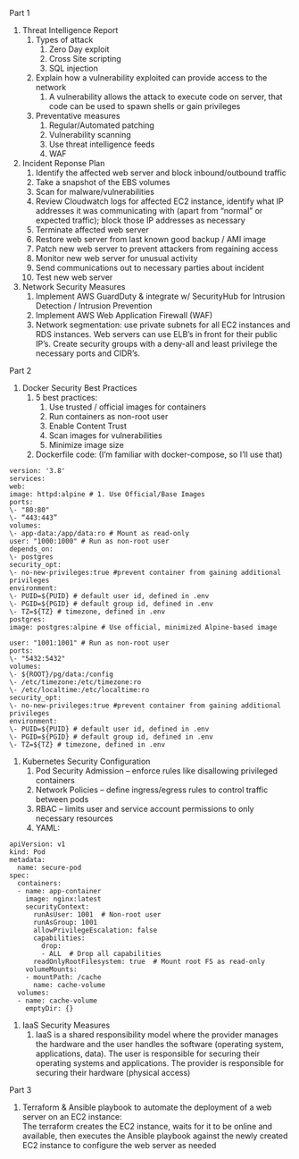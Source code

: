 Part 1

1. Threat Intelligence Report
    1. Types of attack
        1. Zero Day exploit
        2. Cross Site scripting
        3. SQL injection
    2. Explain how a vulnerability exploited can provide access to the network
        1. A vulnerability allows the attack to execute code on server, that code can be used to spawn shells or gain privileges
    3. Preventative measures
        1. Regular/Automated patching
        2. Vulnerability scanning
        3. Use threat intelligence feeds
        4. WAF
2. Incident Reponse Plan
    1. Identify the affected web server and block inbound/outbound traffic
    2. Take a snapshot of the EBS volumes
    3. Scan for malware/vulnerabilities
    4. Review Cloudwatch logs for affected EC2 instance, identify what IP addresses it was communicating with (apart from “normal” or expected traffic); block those IP addresses as necessary
    5. Terminate affected web server
    6. Restore web server from last known good backup / AMI image
    7. Patch new web server to prevent attackers from regaining access
    8. Monitor new web server for unusual activity
    9. Send communications out to necessary parties about incident
    10. Test new web server
3. Network Security Measures
    1. Implement AWS GuardDuty & integrate w/ SecurityHub for Intrusion Detection / Intrusion Prevention
    2. Implement AWS Web Application Firewall (WAF)
    3. Network segmentation: use private subnets for all EC2 instances and RDS instances. Web servers can use ELB’s in front for their public IP’s. Create security groups with a deny-all and least privilege the necessary ports and CIDR’s.

Part 2

1. Docker Security Best Practices
    1. 5 best practices:  
        1. Use trusted / official images for containers
        2. Run containers as non-root user
        3. Enable Content Trust
        4. Scan images for vulnerabilities
        5. Minimize image size
    2. Dockerfile code: (I’m familiar with docker-compose, so I’ll use that)

~~~ 
version: '3.8'  
services:  
web:  
image: httpd:alpine # 1. Use Official/Base Images  
ports:  
\- "80:80"  
\- “443:443”  
volumes:  
\- app-data:/app/data:ro # Mount as read-only  
user: "1000:1000" # Run as non-root user  
depends_on:  
\- postgres  
security_opt:  
\- no-new-privileges:true #prevent container from gaining additional privileges  
environment:  
\- PUID=${PUID} # default user id, defined in .env  
\- PGID=${PGID} # default group id, defined in .env  
\- TZ=${TZ} # timezone, defined in .env  
postgres:  
image: postgres:alpine # Use official, minimized Alpine-based image

user: "1001:1001" # Run as non-root user  
ports:  
\- "5432:5432"  
volumes:  
\- ${ROOT}/pg/data:/config  
\- /etc/timezone:/etc/timezone:ro  
\- /etc/localtime:/etc/localtime:ro  
security_opt:  
\- no-new-privileges:true #prevent container from gaining additional privileges  
environment:  
\- PUID=${PUID} # default user id, defined in .env  
\- PGID=${PGID} # default group id, defined in .env  
\- TZ=${TZ} # timezone, defined in .env  

~~~
1. Kubernetes Security Configuration
    1. Pod Security Admission – enforce rules like disallowing privileged containers
    2. Network Policies – define ingress/egress rules to control traffic between pods
    3. RBAC – limits user and service account permissions to only necessary resources
    4. YAML:  

~~~
apiVersion: v1
kind: Pod
metadata:
  name: secure-pod
spec:
  containers:
  - name: app-container
    image: nginx:latest
    securityContext:
      runAsUser: 1001  # Non-root user
      runAsGroup: 1001
      allowPrivilegeEscalation: false
      capabilities:
        drop:
        - ALL  # Drop all capabilities
      readOnlyRootFilesystem: true  # Mount root FS as read-only
    volumeMounts:
    - mountPath: /cache
      name: cache-volume
  volumes:
  - name: cache-volume
    emptyDir: {}

~~~
1. IaaS Security Measures
    1. IaaS is a shared responsibility model where the provider manages the hardware and the user handles the software (operating system, applications, data). The user is responsible for securing their operating systems and applications. The provider is responsible for securing their hardware (physical access)

Part 3

1. Terraform & Ansible playbook to automate the deployment of a web server on an EC2 instance:  
    The terraform creates the EC2 instance, waits for it to be online and available, then executes the Ansible playbook against the newly created EC2 instance to configure the web server as needed
